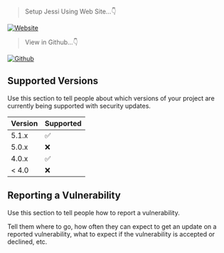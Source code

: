 > Setup Jessi Using Web Site...👇 

[![Website](https://img.shields.io/badge/Select-Website-white.svg)](https://whiteshadowofficial.github.io/body-html-1/)

> View in Github...👇

[![Github](https://img.shields.io/badge/Select-Github-white.svg)](https://github.com/whiteshadowofficial/Jessi-WhatsApp-Bot-MD)



## Supported Versions

Use this section to tell people about which versions of your project are
currently being supported with security updates.

| Version | Supported          |
| ------- | ------------------ |
| 5.1.x   | :white_check_mark: |
| 5.0.x   | :x:                |
| 4.0.x   | :white_check_mark: |
| < 4.0   | :x:                |

## Reporting a Vulnerability

Use this section to tell people how to report a vulnerability.

Tell them where to go, how often they can expect to get an update on a
reported vulnerability, what to expect if the vulnerability is accepted or
declined, etc.
